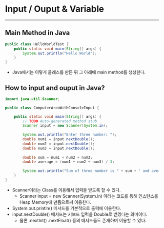 # Input / Ouput & Variable
---
## Main Method in Java
```java
public class HelloWorldTest {
    public static void main(String[] args) {
        System.out.println("Hello World");
    }
}
```
- Java에서는 이렇게 클래스를 만든 뒤 그 아래에 main method를 생성한다.

## How to input and ouput in Java?
```java
import java.util.Scanner;

public class ComputerAreaWithConsoleInput {

	public static void main(String[] args) {
		// TODO Auto-generated method stub
		Scanner input = new Scanner(System.in);
		
		System.out.println("Enter three number: ");
		double num1 = input.nextDouble();
		double num2 = input.nextDouble();
		double num3 = input.nextDouble();
		
		double sum = num1 + num2 + num3;
		double average = (num1 + num2 + num3) / 3;
				
		System.out.println("Sum of three number is " + sum + " and average is " + average);
	}
}
```
- Scanner이라는 Class를 이용해서 입력을 받도록 할 수 있다.
  - Scanner input = new Scanner(System.in) 이라는 코드를 통해 인스턴스를 Heap Memory에 만듬으로써 이용한다.
- System.out.println() 메서드를 기본적으로 출력에 이용한다.
- input.nextDouble() 메서드는 키보드 입력을 Double로 받겠다는 의미이다.
  - 물론 .nextInt() .nextFloat() 등의 메서드들도 존재하며 이용할 수 있다.
